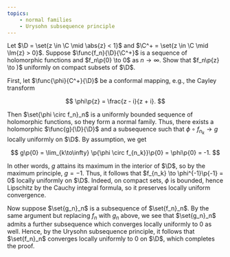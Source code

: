 ```yaml
---
topics:
    - normal families
    - Urysohn subsequence principle
---
```


<problem>

Let $\D = \set{z \in \C \mid \abs{z} < 1}$ and $\C^+ = \set{z \in \C \mid \Im{z} > 0}$. Suppose $\func{f_n}{\D}{\C^+}$ is a sequence of holomorphic functions and $f_n\p{0} \to 0$ as $n \to\infty$. Show that $f_n\p{z} \to )$ uniformly on compact subsets of $\D$.

</problem>

<solution>

First, let $\func{\phi}{C^+}{\D}$ be a conformal mapping, e.g., the Cayley transform

$$
\phi\p{z} = \frac{z - i}{z + i}.
$$

Then $\set{\phi \circ f_n}_n$ is a uniformly bounded sequence of holomorphic functions, so they form a normal family. Thus, there exists a holomorphic $\func{g}{\D}{\D}$ and a subsequence such that $\phi \circ f_{n_k} \to g$ locally uniformly on $\D$. By assumption, we get

$$
g\p{0}
    = \lim_{k\to\infty} \p{\phi \circ f_{n_k}}\p{0}
    = \phi\p{0}
    = -1.
$$

In other words, $g$ attains its maximum in the interior of $\D$, so by the maximum principle, $g = -1$. Thus, it follows that $f_{n_k} \to \phi^{-1}\p{-1} = 0$ locally uniformly on $\D$. Indeed, on compact sets, $\phi$ is bounded, hence Lipschitz by the Cauchy integral formula, so it preserves locally uniform convergence.

Now suppose $\set{g_n}_n$ is a subsequence of $\set{f_n}_n$. By the same argument but replacing $f_n$ with $g_n$ above, we see that $\set{g_n}_n$ admits a further subsequence which converges locally uniformly to $0$ as well. Hence, by the Urysohn subsequence principle, it follows that $\set{f_n}_n$ converges locally uniformly to $0$ on $\D$, which completes the proof.

</solution>

